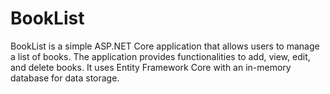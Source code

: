 # BookList
BookList is a simple ASP.NET Core application that allows users to manage a list of books. The application provides functionalities to add, view, edit, and delete books. It uses Entity Framework Core with an in-memory database for data storage.
